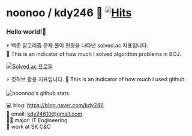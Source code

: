 # noonoo / kdy246 🙋‍ [![Hits](https://hits.seeyoufarm.com/api/count/incr/badge.svg?url=https%3A%2F%2Fgithub.com%2Fnoonnoo%2Fnoonnoo&count_bg=%2379C83D&title_bg=%23555555&icon=&icon_color=%23E7E7E7&title=hits&edge_flat=false)](https://hits.seeyoufarm.com)
### Hello world!👋

<!--
**noonnoo/noonnoo** is a ✨ _special_ ✨ repository because its `README.md` (this file) appears on your GitHub profile.

Here are some ideas to get you started:

- 🔭 I’m currently working on ...
- 🌱 I’m currently learning ...
- 👯 I’m looking to collaborate on ...
- 🤔 I’m looking for help with ...
- 💬 Ask me about ...
- 📫 How to reach me: ...
- 😄 Pronouns: ...
- ⚡ Fun fact: ...
-->

⚡ 백준 알고리즘 문제 풀이 현황을 나타낸 solved.ac 지표입니다.  
💬 This is an indicator of how much I solved algorithm problems in BOJ.  
  
[![Solved.ac
프로필](http://mazassumnida.wtf/api/generate_badge?boj=kdy246)](https://solved.ac/kdy246)  
  

⚡ 깃허브 활용 지표입니다. 
💬 This is an indicator of how much I used github.  

![noonnoo's github stats](https://github-readme-stats.vercel.app/api?username=noonnoo&show_icons=true)


💻 blog: https://blog.naver.com/kdy246  
📧 email: kdy24610@gmail.com  
👩‍💻 major: IT Engineering    
🏢 work at SK C&C

